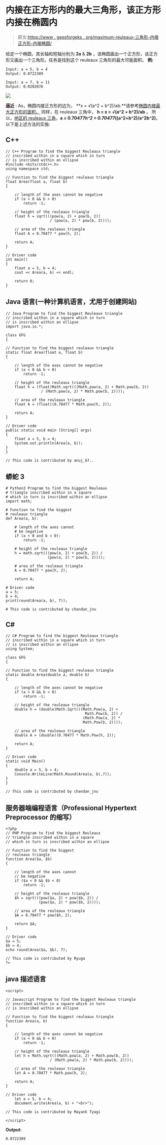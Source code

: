 # 内接在正方形内的最大三角形，该正方形内接在椭圆内

> 原文:[https://www . geesforgeks . org/maximum-reuleaux-三角形-内接正方形-内接椭圆/](https://www.geeksforgeeks.org/biggest-reuleaux-triangle-inscribed-within-a-square-which-is-inscribed-within-an-ellipse/)

给定一个椭圆，其长轴和短轴分别为 **2a** & **2b** ，该椭圆画出一个正方形，该正方形又画出一个三角形。任务是找到这个 reuleaux 三角形的最大可能面积。
**例:**

```
Input: a = 5, b = 4
Output: 0.0722389

Input: a = 7, b = 11
Output: 0.0202076
```

![](img/58055375d61f8de3765de0f3a7a9ec3f.png)

**逼近** : As，椭圆内接正方形的边为， **x = √(a^2 + b^2)/ab.**请参考[椭圆内接最大正方形的面积。](https://www.geeksforgeeks.org/area-of-the-largest-square-that-can-be-inscribed-in-an-ellipse/)
同样，在 reuleaux 三角中， **h = x = √(a^2 + b^2)/ab** 。
所以，[地区的 reuleaux 三角](https://www.geeksforgeeks.org/area-of-reuleaux-triangle/)，**a = 0.70477*h^2 = 0.70477*((a^2+b^2)/a^2b^2)**。
以下是上述方法的实施:

## C++

```
// C++ Program to find the biggest Reuleaux triangle
// inscribed within in a square which in turn
// is inscribed within an ellipse
#include <bits/stdc++.h>
using namespace std;

// Function to find the biggest reuleaux triangle
float Area(float a, float b)
{

    // length of the axes cannot be negative
    if (a < 0 && b < 0)
        return -1;

    // height of the reuleaux triangle
    float h = sqrt(((pow(a, 2) + pow(b, 2))
                    / (pow(a, 2) * pow(b, 2))));

    // area of the reuleaux triangle
    float A = 0.70477 * pow(h, 2);

    return A;
}

// Driver code
int main()
{
    float a = 5, b = 4;
    cout << Area(a, b) << endl;

    return 0;
}
```

## Java 语言(一种计算机语言，尤用于创建网站)

```
// Java Program to find the biggest Reuleaux triangle
// inscribed within in a square which in turn
// is inscribed within an ellipse
import java.io.*;

class GFG
{

// Function to find the biggest reuleaux triangle
static float Area(float a, float b)
{

    // length of the axes cannot be negative
    if (a < 0 && b < 0)
        return -1;

    // height of the reuleaux triangle
    float h = (float)Math.sqrt(((Math.pow(a, 2) + Math.pow(b, 2))
                / (Math.pow(a, 2) * Math.pow(b, 2))));

    // area of the reuleaux triangle
    float A = (float)(0.70477 * Math.pow(h, 2));

    return A;
}

// Driver code
public static void main (String[] args)
{
    float a = 5, b = 4;
    System.out.println(Area(a, b));
}
}

// This code is contributed by anuj_67..
```

## 蟒蛇 3

```
# Python3 Program to find the biggest Reuleaux
# triangle inscribed within in a square
# which in turn is inscribed within an ellipse
import math;

# Function to find the biggest
# reuleaux triangle
def Area(a, b):

    # length of the axes cannot
    # be negative
    if (a < 0 and b < 0):
        return -1;

    # height of the reuleaux triangle
    h = math.sqrt(((pow(a, 2) + pow(b, 2)) /
                   (pow(a, 2) * pow(b, 2))));

    # area of the reuleaux triangle
    A = 0.70477 * pow(h, 2);

    return A;

# Driver code
a = 5;
b = 4;
print(round(Area(a, b), 7));

# This code is contributed by chandan_jnu
```

## C#

```
// C# Program to find the biggest Reuleaux triangle
// inscribed within in a square which in turn
// is inscribed within an ellipse
using System;

class GFG
{

// Function to find the biggest reuleaux triangle
static double Area(double a, double b)
{

    // length of the axes cannot be negative
    if (a < 0 && b < 0)
        return -1;

    // height of the reuleaux triangle
    double h = (double)Math.Sqrt(((Math.Pow(a, 2) +
                                    Math.Pow(b, 2)) /
                                   (Math.Pow(a, 2) *
                                   Math.Pow(b, 2))));

    // area of the reuleaux triangle
    double A = (double)(0.70477 * Math.Pow(h, 2));

    return A;
}

// Driver code
static void Main()
{
    double a = 5, b = 4;
    Console.WriteLine(Math.Round(Area(a, b),7));
}
}

// This code is contributed by chandan_jnu
```

## 服务器端编程语言（Professional Hypertext Preprocessor 的缩写）

```
<?php
// PHP Program to find the biggest Reuleaux
// triangle inscribed within in a square
// which in turn is inscribed within an ellipse

// Function to find the biggest
// reuleaux triangle
function Area($a, $b)
{

    // length of the axes cannot
    // be negative
    if ($a < 0 && $b < 0)
        return -1;

    // height of the reuleaux triangle
    $h = sqrt(((pow($a, 2) + pow($b, 2)) /
               (pow($a, 2) * pow($b, 2))));

    // area of the reuleaux triangle
    $A = 0.70477 * pow($h, 2);

    return $A;
}

// Driver code
$a = 5;
$b = 4;
echo round(Area($a, $b), 7);

// This code is contributed by Ryuga
?>
```

## java 描述语言

```
<script>

// Javascript Program to find the biggest Reuleaux triangle
// inscribed within in a square which in turn
// is inscribed within an ellipse

// Function to find the biggest reuleaux triangle
function Area(a, b)
{

    // length of the axes cannot be negative
    if (a < 0 && b < 0)
        return -1;

    // height of the reuleaux triangle
    let h = Math.sqrt(((Math.pow(a, 2) + Math.pow(b, 2))
                    / (Math.pow(a, 2) * Math.pow(b, 2))));

    // area of the reuleaux triangle
    let A = 0.70477 * Math.pow(h, 2);

    return A;
}

// Driver code
    let a = 5, b = 4;
    document.write(Area(a, b) + "<br>");

// This code is contributed by Mayank Tyagi

</script>
```

**Output:** 

```
0.0722389
```